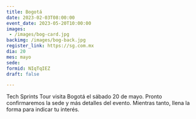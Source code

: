 ```yaml
---
title: Bogotá
date: 2023-02-03T08:00:00
event_date: 2023-05-20T10:00:00
images:
 - /images/bog-card.jpg
backimg: /images/bog-back.jpg
register_link: https://sg.com.mx
dia: 20
mes: mayo
sede: 
formid: NIqTqIEZ
draft: false

---
```


Tech Sprints Tour visita Bogotá el sábado 20 de mayo. Pronto confirmaremos la sede y más detalles del evento. Mientras tanto, llena la forma para indicar tu interés.
